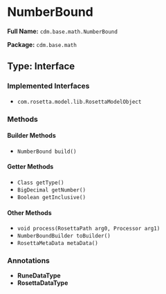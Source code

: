 # NumberBound

**Full Name:** `cdm.base.math.NumberBound`

**Package:** `cdm.base.math`

## Type: Interface

### Implemented Interfaces

- `com.rosetta.model.lib.RosettaModelObject`

### Methods

#### Builder Methods

- `NumberBound build()`

#### Getter Methods

- `Class getType()`
- `BigDecimal getNumber()`
- `Boolean getInclusive()`

#### Other Methods

- `void process(RosettaPath arg0, Processor arg1)`
- `NumberBoundBuilder toBuilder()`
- `RosettaMetaData metaData()`

### Annotations

- **RuneDataType**
- **RosettaDataType**

